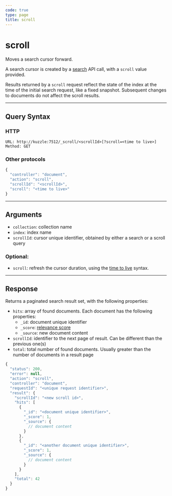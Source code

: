 ```yaml
---
code: true
type: page
title: scroll
---
```


# scroll



Moves a search cursor forward.

A search cursor is created by a [search](/core/2/api/controllers/document/search) API call, with a `scroll` value provided.

Results returned by a `scroll` request reflect the state of the index at the time of the initial search request, like a fixed snapshot. Subsequent changes to documents do not affect the scroll results.

---

## Query Syntax

### HTTP

```http
URL: http://kuzzle:7512/_scroll/<scrollId>[?scroll=<time to live>]
Method: GET
```

### Other protocols

```js
{
  "controller": "document",
  "action": "scroll",
  "scrollId": "<scrollId>",
  "scroll": "<time to live>"
}
```

---

## Arguments

- `collection`: collection name
- `index`: index name
- `scrollId`: cursor unique identifier, obtained by either a search or a scroll query

### Optional:

- `scroll`: refresh the cursor duration, using the [time to live](https://www.elastic.co/guide/en/elasticsearch/reference/5.4/common-options.html#time-units) syntax.

---

## Response

Returns a paginated search result set, with the following properties:

- `hits`: array of found documents. Each document has the following properties:
  - `_id`: document unique identifier
  - `_score`: [relevance score](https://www.elastic.co/guide/en/elasticsearch/guide/current/relevance-intro.html)
  - `_source`: new document content
- `scrollId`: identifier to the next page of result. Can be different than the previous one(s)
- `total`: total number of found documents. Usually greater than the number of documents in a result page

```js
{
  "status": 200,
  "error": null,
  "action": "scroll",
  "controller": "document",
  "requestId": "<unique request identifier>",
  "result": {
    "scrollId": "<new scroll id>",
    "hits": [
      {
        "_id": "<document unique identifier>",
        "_score": 1,
        "_source": {
          // document content
        }
      },
      {
        "_id": "<another document unique identifier>",
        "_score": 1,
        "_source": {
          // document content
        }
      }
    ],
    "total": 42
  }
}
```

